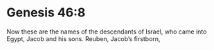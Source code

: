 # Genesis 46:8

Now these are the names of the descendants of Israel, who came into Egypt, Jacob and his sons. Reuben, Jacob’s firstborn,
